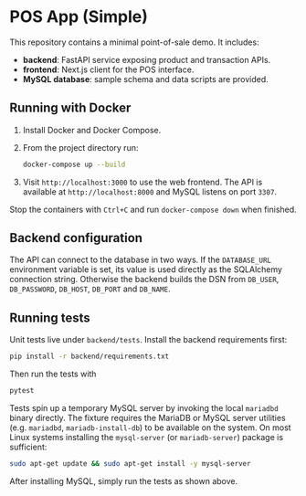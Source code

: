 # POS App (Simple)

This repository contains a minimal point-of-sale demo. It includes:

- **backend**: FastAPI service exposing product and transaction APIs.
- **frontend**: Next.js client for the POS interface.
- **MySQL database**: sample schema and data scripts are provided.

## Running with Docker

1. Install Docker and Docker Compose.
2. From the project directory run:

   ```bash
   docker-compose up --build
   ```

3. Visit `http://localhost:3000` to use the web frontend. The API is available at `http://localhost:8000` and MySQL listens on port `3307`.

Stop the containers with `Ctrl+C` and run `docker-compose down` when finished.

## Backend configuration

The API can connect to the database in two ways. If the `DATABASE_URL` environment
variable is set, its value is used directly as the SQLAlchemy connection string.
Otherwise the backend builds the DSN from `DB_USER`, `DB_PASSWORD`, `DB_HOST`,
`DB_PORT` and `DB_NAME`.

## Running tests

Unit tests live under `backend/tests`. Install the backend requirements first:

```bash
pip install -r backend/requirements.txt
```

Then run the tests with

```bash
pytest
```

Tests spin up a temporary MySQL server by invoking the local `mariadbd`
binary directly. The fixture requires the MariaDB or MySQL server
utilities (e.g. `mariadbd`, `mariadb-install-db`) to be available on the
system. On most Linux systems installing the `mysql-server` (or
`mariadb-server`) package is sufficient:

```bash
sudo apt-get update && sudo apt-get install -y mysql-server
```

After installing MySQL, simply run the tests as shown above.
